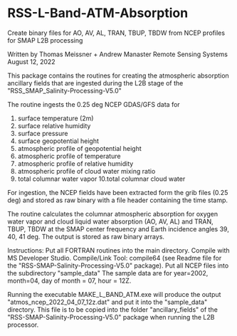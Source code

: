 # RSS-L-Band-ATM-Absorption

Create binary files for AO, AV, AL, TRAN, TBUP, TBDW from NCEP profiles for SMAP L2B processing

Written by Thomas Meissner + Andrew Manaster
Remote Sensing Systems
August 12, 2022

This package contains the routines for creating the atmospheric absorption ancillary fields that are ingested 
during the L2B stage of the "RSS_SMAP_Salinity-Processing-V5.0"

The routine ingests the 0.25 deg NCEP GDAS/GFS data for
1. surface temperature (2m)
2. surface relative humidity
3. surface pressure
4. surface geopotential height
5. atmospheric profile of geopotential height
6. atmospheric profile of temperature
7. atmospheric profile of relative humidity
8. atmospheric profile of cloud water mixing ratio
9. total columnar water vapor
10.total columnar cloud water

For ingestion, the NCEP fields have been extracted form the grib files (0.25 deg) and stored as raw binary with a file header containing the time stamp.

The routine calculates the columnar atmospheric absorption for oxygen water vapor and cloud liquid water absorption (AO, AV, AL) and
TRAN, TBUP, TBDW at the SMAP center frequency and Earth incidence angles 39, 40, 41 deg.
The output is stored as raw binary arrays.

Instructions:
Put all FORTRAN routines into the main directory.
Compile with MS Developer Studio.
Compile/Link Tool: compile64 (see Readme file for the "RSS-SMAP-Salinity-Processing-V5.0" package).
Put all NCEP files into the subdirectory "sample_data"
The sample data are for year=2002, month=04, day of month = 07, hour = 12Z.

Running the executable MAKE_L_BAND_ATM.exe will produce the output "atmos_ncep_2022_04_07_12z.dat" and put it into the "sample_data" directory.
This file is to be copied into the folder "ancillary_fields" of the "RSS-SMAP-Salinity-Processing-V5.0" package when running the L2B processor.
